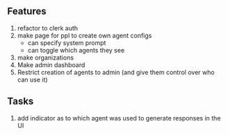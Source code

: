 ## Features

1. refactor to clerk auth
2. make page for ppl to create own agent configs
   - can specify system prompt
   - can toggle which agents they see
3. make organizations
4. Make admin dashboard
5. Restrict creation of agents to admin (and give them control over who can use it)

## Tasks

1. add indicator as to which agent was used to generate responses in the UI
